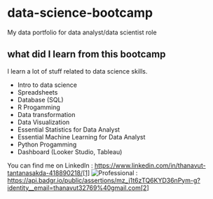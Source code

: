 # data-science-bootcamp
My data portfolio for data analyst/data scientist role

## what did I learn from this bootcamp

I learn a lot of stuff related to data science skills.

- Intro to data science
- Spreadsheets
- Database (SQL)
- R Progamming
- Data transformation
- Data Visualization
- Essential Statistics for Data Analyst
- Essential Machine Learning for Data Analyst
- Python Progamming
- Dashboard (Looker Studio, Tableau)

You can find me on LinkedIn : https://www.linkedin.com/in/thanavut-tantanasakda-418890218/[1]
![Professional](https://github.com/Songblabla/data-science-bootcamp/assets/88870992/8dcf607f-f26f-453d-b22c-b870adc29879)
: https://api.badgr.io/public/assertions/mz_j1t6zTQ6KYD36nPym-g?identity__email=thanavut32769%40gmail.com[2]
